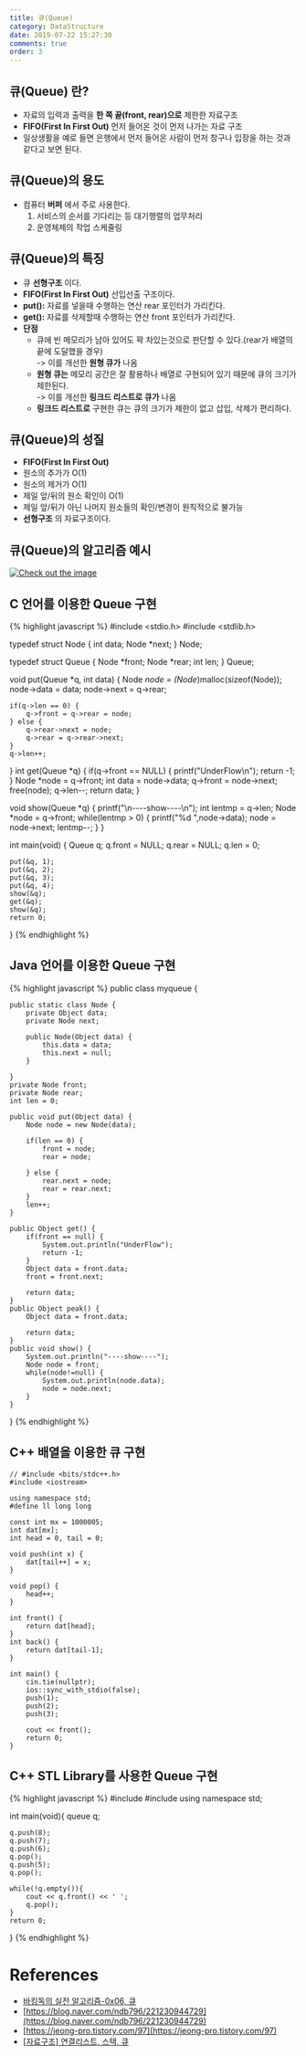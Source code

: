 ```yaml
---
title: 큐(Queue)
category: DataStructure
date: 2019-07-22 15:27:30
comments: true
order: 3
---
```


## 큐(Queue) 란?
* 자료의 입력과 출력을 __한 쪽 끝(front, rear)으로__ 제한한 자료구조
* __FIFO(First In First Out)__ 먼저 들어온 것이 먼저 나가는 자료 구조
* 일상생활을 예로 들면 은행에서 먼저 들어온 사람이 먼저 창구나 입장을 하는 것과 같다고 보면 된다. 


## 큐(Queue)의 용도 
* 컴퓨터 __버퍼__ 에서 주로 사용한다.
  1. 서비스의 순서를 기다리는 등 대기행렬의 업무처리
  2. 운영체제의 작업 스케줄링

## 큐(Queue)의 특징
* 큐 __선형구조__ 이다.
* __FIFO(First In First Out)__ 선입선출 구조이다.
* __put():__ 자료를 넣을때 수행하는 연산 rear 포인터가 가리킨다.
* __get():__ 자료를 삭제할때 수행하는 연산 front 포인터가 가리킨다.
* __단점__
  * 큐에 빈 메모리가 남아 있어도 꽉 차있는것으로 판단할 수 있다.(rear가 배열의 끝에 도달했을 경우)<br>
	-> 이를 개선한 __원형 큐가__ 나옴
  * __원형 큐는__ 메모리 공간은 잘 활용하나 배열로 구현되어 있기 때문에 큐의 크기가 제한된다.<br>
	-> 이를 개선한 __링크드 리스트로 큐가__ 나옴
  * __링크드 리스트로__ 구현한 큐는 큐의 크기가 제한이 없고 삽입, 삭제가 편리하다.


## 큐(Queue)의 성질
* __FIFO(First In First Out)__
* 원소의 추가가 O(1)
* 원소의 제거가 O(1)
* 제일 앞/뒤의 원소 확인이 O(1)
* 제일 앞/뒤가 아닌 나머지 원소들의 확인/변경이 원칙적으로 불가능
* __선형구조__ 의 자료구조이다.

## 큐(Queue)의 알고리즘 예시

<a href="{{ site.baseurl }}{{ site.datastructure_img }}/queue.JPG" data-lightbox="falcon9-large" data-title="Check out the image">
  <img src="{{ site.baseurl }}{{ site.datastructure_img }}/queue.JPG" title="Check out the image">
</a>

## C 언어를 이용한 Queue 구현

{% highlight javascript %}
#include <stdio.h>
#include <stdlib.h>

typedef struct Node {
	int data;
	Node *next;
} Node;

typedef struct Queue {
	Node *front;
	Node *rear;
	int len;
} Queue;

void put(Queue *q, int data) {
	Node *node = (Node*)malloc(sizeof(Node));
	node->data = data;
	node->next = q->rear;
	
	if(q->len == 0) {
		q->front = q->rear = node;
	} else {
		q->rear->next = node;
		q->rear = q->rear->next;
	}
	q->len++;
}
int get(Queue *q) {
	if(q->front == NULL) {
		printf("UnderFlow\n");
		return -1;
	}
	Node *node = q->front;
	int data = node->data;
	q->front = node->next;
	free(node);
	q->len--;
	return data;
}

void show(Queue *q) {
	printf("\n----show----\n");
	int lentmp = q->len;
	Node *node = q->front;
	while(lentmp > 0) {
		printf("%d ",node->data);
		node = node->next;
		lentmp--;
	}
}

int main(void) {
	Queue q;
	q.front = NULL;
	q.rear = NULL;
	q.len = 0;
	
	put(&q, 1);
	put(&q, 2);
	put(&q, 3);
	put(&q, 4);
	show(&q);
	get(&q);
	show(&q);
	return 0;
}
{% endhighlight %}


## Java 언어를 이용한 Queue 구현

{% highlight javascript %}
public class myqueue {
	
	public static class Node {
		private Object data;
		private Node next;
		
		public Node(Object data) {
			this.data = data;
			this.next = null;
		}
		
	}
	private Node front;
	private Node rear;
	int len = 0;
	
	public void put(Object data) {
		Node node = new Node(data);
		
		if(len == 0) {
			front = node;
			rear = node;
			
		} else {
			rear.next = node;
			rear = rear.next;
		}
		len++;
	}
	
	public Object get() {
		if(front == null) {
			System.out.println("UnderFlow");
			return -1;
		}
		Object data = front.data;
		front = front.next;
		
		return data;
	}
	public Object peak() {
		Object data = front.data;
		
		return data;
	}
	public void show() {
		System.out.println("----show----");
		Node node = front;
		while(node!=null) {
			System.out.println(node.data);
			node = node.next;
		}
	}
	
}
{% endhighlight %}


## C++ 배열을 이용한 큐 구현

```
// #include <bits/stdc++.h>
#include <iostream>

using namespace std;
#define ll long long

const int mx = 1000005;
int dat[mx];
int head = 0, tail = 0;

void push(int x) {
    dat[tail++] = x;
}

void pop() {
    head++;
}

int front() {
    return dat[head];
}
int back() {
    return dat[tail-1];
}

int main() {
    cin.tie(nullptr);
    ios::sync_with_stdio(false);
    push(1);
    push(2);
    push(3);

    cout << front();
    return 0;
}
```

## C++ STL Library를 사용한 Queue 구현

{% highlight javascript %}
#include <iostream>
#include <queue>
using namespace std;

int main(void){
	queue<int> q;
	
	q.push(8);
	q.push(7);
	q.push(6);
	q.pop();
	q.push(5);
	q.pop();
	
	while(!q.empty()){
		cout << q.front() << ' ';
		q.pop();
	}
	return 0;
}
{% endhighlight %}

# References
* [바킹독의 실전 알고리즘-0x06, 큐](https://www.youtube.com/watch?v=D_fwSy5tRAY)
* [https://blog.naver.com/ndb796/221230944729](https://blog.naver.com/ndb796/221230944729)
* [https://jeong-pro.tistory.com/97](https://jeong-pro.tistory.com/97)
* [[자료구조] 연결리스트, 스택, 큐](https://m.blog.naver.com/PostView.nhn?blogId=c_18&logNo=10183843810&proxyReferer=https%3A%2F%2Fwww.google.com%2F)